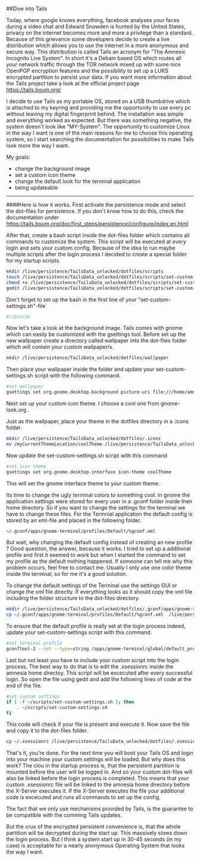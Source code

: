 ##Dive into Tails

Today, where google knows everything, facebook analyses your faces during a video chat and Edward Snowden is hunted by the United States, privacy on the internet becomes more and more a privilege than a standard. Because of this grievance some developers decide to create a live distribution which allows you to use the internet in a more anonymous and secure way. This distribution is called Tails an acronym for "The Amnesic Incognito Live System". In short it's a Debain based OS which routes all your network traffic through the TOR network mixed up with some nice OpenPGP encryption features and the possibility to set up a LUKS encrypted partition to persist your data. If you want more information about the Tails project take a look at the official project page https://tails.boum.org/

I decide to use Tails as my portable OS, stored on a USB thumbdrive which is attached to my keyring and providing me the opportunity to use every pc without leaving my digital fingerprint behind. The installation was simple and everything worked as expected. But there was something negative, the system doesn't look like "MY-System". The opportunity to customize Linux in the way I want is one of the main reasons for me to choose this operating system, so I start searching the documentation for possibilities to make Tails look more the way I want. 

My goals:
- change the background image
- set a custom icon theme
- change the default look for the terminal application
- being updateable

---

####Here is how it works.
First activate the persistence mode and select the dot-files for persistence. If you don't know how to do this, check the documentation under https://tails.boum.org/doc/first_steps/persistence/configure/index.en.html

After that, create a bash script inside the dot-files folder which contains all commands to customize the system. This script will be executed at every login and sets your custom config. Because of the idea to run maybe multiple scripts after the login process I decided to create a special folder for my startup scripts. 

```bash
mkdir /live/persistence/TailsData_unlocked/dotfiles/scripts
touch /live/persistence/TailsData_unlocked/dotfiles/scripts/set-custom-settings.sh
chmod +x /live/persistence/TailsData_unlocked/dotfiles/scripts/set-custom-settings.sh
gedit /live/persistence/TailsData_unlocked/dotfiles/scripts/set-custom-settings.sh
```

Don't forget to set up the bash in the first line of your "set-custom-settings.sh"-file

```bash
#!/bin/sh
```

Now let's take a look at the background image. Tails comes with gnome which can easily be customized with the gsettings tool. Before set up the new wallpaper create a directory called wallpaper into the dot-files folder which will contain your custom wallpaper/s. 

```bash
mkdir /live/persistence/TailsData_unlocked/dotfiles/wallpaper
```

Then place your wallpaper inside the folder and update your set-custom-settings.sh script with the following command.

```bash
#set wallpaper
gsettings set org.gnome.desktop.background picture-uri file:///home/amnesia/wallpaper/FileNameOfYourFancyWallpaper.jpg
```


Next set up your custom icon theme. I choose a cool one from gnome-look.org .

Just as the wallpaper, place your theme in the dotfiles directory in a .icons folder.

```bash
mkdir /live/persistence/TailsData_unlocked/dotfiles/.icons
mv /myCurrentThemeLocation/coolTheme /live/persistence/TailsData_unlocked/dotfiles/.icons/coolTheme
```

Now update the set-custom-settings.sh script with this command

```bash
#set icon theme
gsettings set org.gnome.desktop.interface icon-theme coolTheme
```

This will set the gnome interface theme to your custom theme. 

Its time to change the ugly terminal colors to something cool. In gnome the application settings were stored for every user in a .gconf folder inside their home directory. So if you want to change the settings for the terminal we have to change these files. For the Termnial application the default config is stored by an xml-file and placed in the following folder.

```bash
~/.gconf/apps/gnome-terminal/profiles/Default/%gconf.xml
```

But wait, why changing the default config instead of creating an new profile ? Good question, the answer, because it works. I tried to set up a additional profile and first it seemed to work but when I started the command to set my profile as the default nothing happened. If someone can tell me why this problem occurs, feel free to contact me. Usually I only use one color theme inside the terminal, so for me it's a good solution.

To change the default settings of the Terminal use the settings GUI or change the xml file directly. If everything looks as it should copy the xml file including the folder structure to the dot-files directory.

```bash
mkdir /live/persistence/TailsData_unlocked/dotfiles/.gconf/apps/gnome-terminal/profiles/Default/
cp ~/.gconf/apps/gnome-terminal/profiles/Default/%gconf.xml  /live/persistence/TailsData_unlocked/dotfiles/.gconf/apps/gnome-terminal/profiles/Default/ 
```

To ensure that the default profile is really set at the login process indeed, update your set-custom-settings script with this command.

```bash
#set terminal profile
gconftool-2 --set --type=string /apps/gnome-terminal/global/default_profile Default
```

Last but not least you have to include your custom script into the login process. The best way to do that is to edit the .xsessionrc inside the amnesia home directoy. This script will be excecuted after every successful login. So open the file using gedit and add the following lines of code at the end of the file.

```bash
#set custom settings
if [ -f ~/scripts/set-custom-settings.sh ]; then
    . ~/scripts/set-custom-settings.sh
fi
```

This code will check if your file is present and execute it. Now save the file and copy it to the dot-files folder. 

```bash
cp ~/.xsessionrc /live/persistence/TailsData_unlocked/dotfiles/.xsessionrc
```


That's it, you're done. For the next time you will boot your Tails OS and login into your machine your custom settings will be loaded. But why does this work? The clou in the startup process is, that the persistent partition is mounted before the user will be logged in. And so your custom dot-files will also be linked before the login process is completed. This means that your custom .xsessionrc file will be linked to the amnesia home directory before the X-Server executes it. If the X-Server executes the file your additional code is excecuted and runs all commands to set up the config.

The fact that we only use mechanisms provided by Tails, is the guarantee to be compatible with the comming Tails updates.

But the crux of the encrypted persistent convenience is, that the whole partition will be decrypted during the start up. This massively slows down the login process. But I think a system start up in 30-45 seconds (in my case) is acceptable for a nearly anonymous Operating System that looks the way I want.




